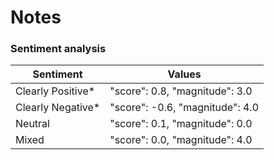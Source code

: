# Notes

### Sentiment analysis

| Sentiment         | Values                          |
|-------------------|---------------------------------|
| Clearly Positive*	| "score": 0.8, "magnitude": 3.0  |
| Clearly Negative*	| "score": -0.6, "magnitude": 4.0 |
| Neutral	          | "score": 0.1, "magnitude": 0.0  |
| Mixed            	| "score": 0.0, "magnitude": 4.0  |
